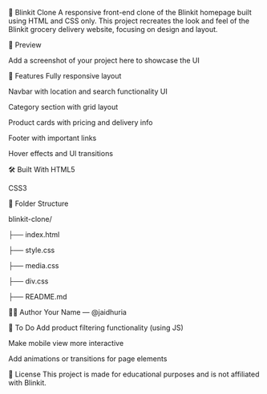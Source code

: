 🛒 Blinkit Clone
A responsive front-end clone of the Blinkit homepage built using HTML and CSS only. This project recreates the look and feel of the Blinkit grocery delivery website, focusing on design and layout.

📸 Preview

Add a screenshot of your project here to showcase the UI

🚀 Features
Fully responsive layout

Navbar with location and search functionality UI

Category section with grid layout

Product cards with pricing and delivery info

Footer with important links

Hover effects and UI transitions

🛠️ Built With
HTML5

CSS3

📁 Folder Structure

  blinkit-clone/
  
├── index.html

├── style.css

├── media.css

├── div.css

├──  README.md


🧑‍💻 Author
Your Name — @jaidhuria

📌 To Do
 Add product filtering functionality (using JS)

 Make mobile view more interactive

 Add animations or transitions for page elements

📄 License
This project is made for educational purposes and is not affiliated with Blinkit.
